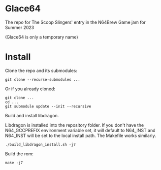 # Glace64

The repo for The Scoop Slingers' entry in the N64Brew Game jam for Summer 2023

(Glace64 is only a temporary name)

# Install

Clone the repo and its submodules:

```
git clone --recurse-submodules ...
```

Or if you already cloned:

```
git clone ...
cd ...
git submodule update --init --recursive
```

Build and install libdragon.

Libdragon is installed into the repository folder. If you don't have the N64_GCCPREFIX environment variable set, it will default to N64_INST and N64_INST will be set to the local install path. The Makefile works similarly.

```
./build_libdragon_install.sh -j7
```

Build the rom:

```
make -j7
```
